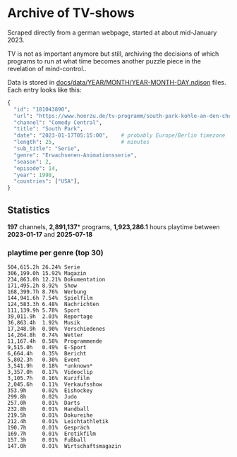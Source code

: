 # Archive of TV-shows

Scraped directly from a german webpage, started at about mid-January 2023.

TV is not as important anymore but still, archiving the decisions of which programs to run at what time
becomes another puzzle piece in the revelation of mind-control.. 

Data is stored in [docs/data/YEAR/MONTH/YEAR-MONTH-DAY.ndjson](docs/data/) files. 
Each entry looks like this:

```python
{
  "id": "181043890", 
  "url": "https://www.hoerzu.de/tv-programm/south-park-kohle-an-den-chefkoch/bid_181043890/", 
  "channel": "Comedy Central", 
  "title": "South Park", 
  "date": "2023-01-17T05:15:00",    # probably Europe/Berlin timezone 
  "length": 25,                     # minutes 
  "sub_title": "Serie", 
  "genre": "Erwachsenen-Animationsserie", 
  "season": 2, 
  "episode": 14, 
  "year": 1998, 
  "countries": ["USA"],
}
```

## Statistics

**197** channels, **2,891,137*** programs, **1,923,286.1** hours playtime between **2023-01-17** and **2025-07-18**


### playtime per genre (top 30)

    504,615.2h 26.24% Serie
    306,199.0h 15.92% Magazin
    234,863.0h 12.21% Dokumentation
    171,495.2h 8.92%  Show
    168,399.7h 8.76%  Werbung
    144,941.6h 7.54%  Spielfilm
    124,583.3h 6.48%  Nachrichten
    111,139.9h 5.78%  Sport
    39,011.9h  2.03%  Reportage
    36,863.4h  1.92%  Musik
    17,248.9h  0.90%  Verschiedenes
    14,264.8h  0.74%  Wetter
    11,167.4h  0.58%  Programmende
    9,515.0h   0.49%  E-Sport
    6,664.4h   0.35%  Bericht
    5,802.3h   0.30%  Event
    3,541.9h   0.18%  *unknown*
    3,357.0h   0.17%  Videoclip
    3,105.7h   0.16%  Kurzfilm
    2,045.6h   0.11%  Verkaufsshow
    353.9h     0.02%  Eishockey
    299.8h     0.02%  Judo
    257.0h     0.01%  Darts
    232.8h     0.01%  Handball
    219.5h     0.01%  Dokureihe
    212.4h     0.01%  Leichtathletik
    190.7h     0.01%  Gespräch
    169.7h     0.01%  Erotikfilm
    157.3h     0.01%  Fußball
    147.0h     0.01%  Wirtschaftsmagazin
